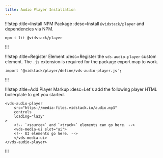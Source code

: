 ```yaml
---
title: Audio Player Installation
---
```


!!!step :title=Install NPM Package :desc=Install `@vidstack/player` and dependencies via NPM.

```bash:copy
npm i lit @vidstack/player
```

!!!

!!!step :title=Register Element :desc=Register the `vds-audio-player` custom element. The `.js` extension is required for the package export map to work.

```js:copy
import '@vidstack/player/define/vds-audio-player.js';
```

!!!

!!!step :title=Add Player Markup :desc=Let's add the following player HTML boilerplate to get you started.

```html:copy
<vds-audio-player
	src="https://media-files.vidstack.io/audio.mp3"
	controls
	loading="lazy"
>
	<!-- `<source>` and `<track>` elements can go here. -->
	<vds-media-ui slot="ui">
  	<!-- UI elements go here. -->
	</vds-media-ui>
</vds-audio-player>
```

!!!
